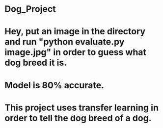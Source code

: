 # Dog_Project
# Hey, put an image in the directory and run "python evaluate.py image.jpg" in order to guess what dog breed it is.
# Model is 80% accurate.
# This project uses transfer learning in order to tell the dog breed of a dog. 